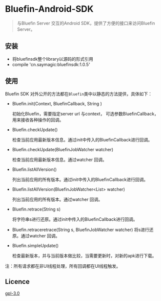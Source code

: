 # Bluefin-Android-SDK

> 与Bluefin Server 交互的Android SDK，提供了方便的接口来访问Bluefin Server。


## 安装

* 将bluefinsdk整个library以源码的形式引用
* compile 'cn.saymagic:bluefinsdk:1.0.5'

## 使用
Bluefin SDK 对外公开的方法都在`Bluefin`类中以静态的方法提供，具体如下：

* Bluefin.init(Context, BluefinCallback, String )

	 初始化Bluefin，需要指定server url 与context， 可选参数BluefinCallback，用来接收各种操作的回调。

* Bluefin.checkUpdate()

	 检查当前应用最新版本信息。通过init中传入的BluefinCallback进行回调。

* Bluefin.checkUpdate(BluefinJobWatcher<BluefinApkData> watcher)

	 检查当前应用最新版本信息。通过watcher 回调。

* Bluefin.listAllVersion()

	 列出当前应用的所有版本。通过init中传入的BluefinCallback进行回调。

* Bluefin.listAllVersion(BluefinJobWatcher<List<BluefinApkData>> watcher)

	列出当前应用的所有版本。通过watcher 回调。

* Bluefin.retrace(String s)

	将字符串s进行还原。通过init中传入的BluefinCallback进行回调。

* Bluefin.retraceretrace(String s, BluefinJobWatcher<String> watcher)
	将s进行还原。通过watcher 回调。

* Bluefin.simpleUpdate()

	检查最新版本，并与当前版本做比较，当需要更新时，对新的apk进行下载。

注：所有请求都在非UI线程处理，所有回调都在UI线程触发。


## Licence

[gpl-3.0](https://opensource.org/licenses/gpl-3.0.html)